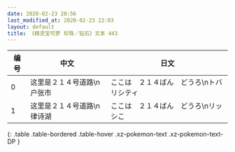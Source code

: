 ```yaml
---
date: 2020-02-23 20:56
last_modified_at: 2020-02-23 22:03
layout: default
title: 《精灵宝可梦 珍珠／钻石》文本 443
---
```

| 编号 | 中文 | 日文 |
| ---- | ---- | ---- |
| 0 | 这里是２１４号道路\n户张市 | ここは　２１４ばん　どうろ\nトバリシティ |
| 1 | 这里是２１４号道路\n律诗湖 | ここは　２１４ばん　どうろ\nリッシこ |
{: .table .table-bordered .table-hover .xz-pokemon-text .xz-pokemon-text-DP }